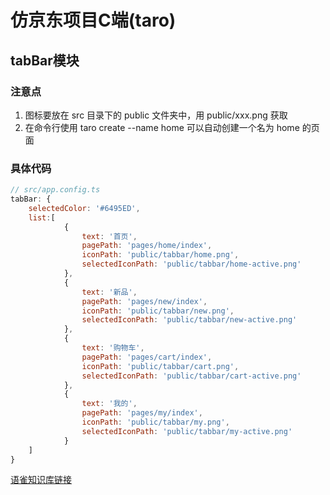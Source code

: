 # 仿京东项目C端(taro)

## tabBar模块

### 注意点

1. 图标要放在 src 目录下的 public 文件夹中，用 public/xxx.png 获取
2. 在命令行使用 taro create --name home 可以自动创建一个名为 home 的页面

### 具体代码

```js
// src/app.config.ts
tabBar: {
    selectedColor: '#6495ED',
    list:[
            {
                text: '首页',
                pagePath: 'pages/home/index',
                iconPath: 'public/tabbar/home.png',
                selectedIconPath: 'public/tabbar/home-active.png'
            },
            {
                text: '新品',
                pagePath: 'pages/new/index',
                iconPath: 'public/tabbar/new.png',
                selectedIconPath: 'public/tabbar/new-active.png'
            },
            {
                text: '购物车',
                pagePath: 'pages/cart/index',
                iconPath: 'public/tabbar/cart.png',
                selectedIconPath: 'public/tabbar/cart-active.png'
            },
            {
                text: '我的',
                pagePath: 'pages/my/index',
                iconPath: 'public/tabbar/my.png',
                selectedIconPath: 'public/tabbar/my-active.png'
            }
    ]
}
```

[语雀知识库链接](https://www.yuque.com/lexmin/rlww9b)
